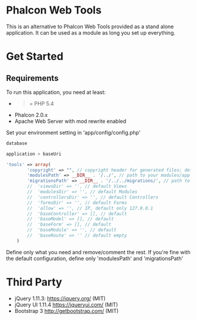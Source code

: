 Phalcon Web Tools
=================
This is an alternative to Phalcon Web Tools provided as a stand alone application.
It can be used as a module as long you set up everything.

Get Started
===========
Requirements
------------
To run this application, you need at least:
- >= PHP 5.4
- Phalcon 2.0.x
- Apache Web Server with mod rewrite enabled


Set your environment setting in 'app/config/config.php'
```php
database

application > baseUri

'tools' => array(
        'copyright' => "", // copyright header for generated files; default empty
        'modulesPath' => __DIR__ . '/../', // path to your modules/app directory
        'migrationsPath' => __DIR__ . '/../../migrations/', // path to migrations directory
        //  'viewsDir' => '', // default Views
        //  'modulesDir' => '', // default Modules
        //  'controllersDir' => '', // default Controllers
        //  'formsDir' => '', // default Forms
        //  'allow' => '', // IP, default only 127.0.0.1
        //  'baseController' => [], // default
        //  'baseModel' => [], // default
        //  'baseForm' => [], // default
        //  'baseModule' => '', // default
        //  'baseRoute' => '' // default empty
    )
```
Define only what you need and remove/comment the rest.
If you're fine with the default configuration, define only 'modulesPath' and 'migrationsPath'

Third Party
===========
* jQuery 1.11.3: https://jquery.org/ (MIT)
* jQuery UI 1.11.4 https://jqueryui.com/ (MIT)
* Bootstrap 3 http://getbootstrap.com/ (MIT)

